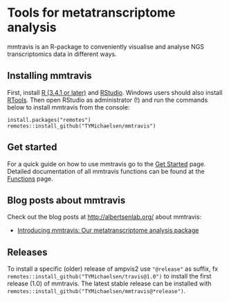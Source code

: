 Tools for metatranscriptome analysis
====================================

mmtravis is an R-package to conveniently visualise and analyse NGS
transcriptomics data in different ways.

Installing mmtravis
-------------------

First, install [R (3.4.1 or later)](https://mirrors.dotsrc.org/cran/)
and
[RStudio](https://www.rstudio.com/products/rstudio/download/#download).
Windows users should also install
[RTools](https://mirrors.dotsrc.org/cran/bin/windows/Rtools/). Then open
RStudio as administrator (!) and run the commands below to install
mmtravis from the console:

    install.packages("remotes")
    remotes::install_github("TYMichaelsen/mmtravis")

Get started
-----------

For a quick guide on how to use mmtravis go to the [Get Started](XXX)
page. Detailed documentation of all mmtravis functions can be found at
the [Functions](XXX) page.

Blog posts about mmtravis
-------------------------

Check out the blog posts at <http://albertsenlab.org/> about mmtravis:

-   [Introducing mmtravis: Our metatranscriptome analysis package](XXX)

Releases
--------

To install a specific (older) release of ampvis2 use `"@release"` as
suffix, fx `remotes::install_github("TYMichaelsen/travis@1.0")` to
install the first release (1.0) of mmtravis. The latest stable release
can be installed with
`remotes::install_github("TYMichaelsen/mmtravis@*release")`.
